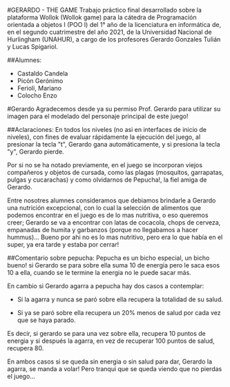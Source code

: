 #GERARDO - THE GAME
Trabajo práctico final desarrollado sobre la plataforma Wollok (Wollok game) para la cátedra de Programación orientada a objetos I (POO I) del 1° año de la licenciatura en informática de, en el segundo cuatrimestre del año 2021, de la Universidad Nacional de Hurlingham (UNAHUR), a cargo de los profesores Gerardo Gonzales Tulián y Lucas Spigariol.

##Alumnes:
- Castaldo Candela
- Picón Gerónimo
- Ferioli, Mariano
- Colocho Enzo

#Gerardo
Agradecemos desde ya su permiso Prof. Gerardo para utilizar su imagen para el modelado del personaje principal de este juego!

##Aclaraciones:
En todos los niveles (no asi en interfaces de inicio de niveles), con fines de evaluar rápidamente la ejecución del juego, al presionar la tecla "t", Gerardo gana automáticamente, y si presiona la tecla "y", Gerardo pierde.

Por si no se ha notado previamente, en el juego se incorporan viejos compañeros y objetos de cursada, como las plagas (mosquitos, garrapatas, pulgas y cucarachas) y como olvidarnos de Pepucha!, la fiel amiga de Gerardo.

Entre nosotres alumnes consideramos que debiamos brindarle a Gerardo una nutrición excepcional, con lo cual la selección de alimentos que podemos encontrar en el juego es de lo mas nutritiva, o eso queremos creer; Gerardo se va a encontrar con latas de cocacola, chops de cerveza, empanadas de humita y garbanzos (porque no llegabamos a hacer hummus)... Bueno por ahi no es lo mas nutritivo, pero era lo que había en el super, ya era tarde y estaba por cerrar!

##Comentario sobre pepucha:
Pepucha es un bicho especial, un bicho bueno! si Gerardo se para sobre ella suma 10 de energia pero le saca esos 10 a ella, cuando se le termine la energia no le puede sacar más.

En cambio si Gerardo agarra a pepucha hay dos casos a contemplar:

- Si la agarra y nunca se paró sobre ella recupera la totalidad de su salud.

- Si ya se paró sobre ella recupera un 20% menos de salud por cada vez que se haya parado.

Es decir, si gerardo se para una vez sobre ella, recupera 10 puntos de energia y si después la agarra, en vez de recuperar 100 puntos de salud, recupera 80.

En ambos casos si se queda sin energia o sin salud para dar, Gerardo la agarra, se manda a volar! Pero tranqui que se queda viendo que no pierdas el juego...
